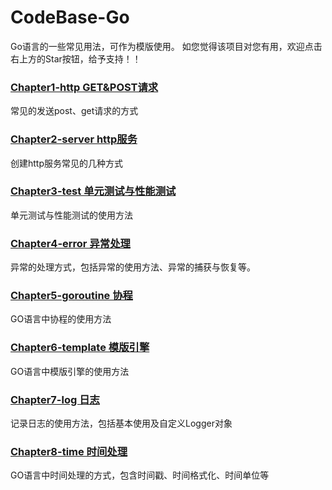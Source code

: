 # CodeBase-Go
Go语言的一些常见用法，可作为模版使用。
如您觉得该项目对您有用，欢迎点击右上方的Star按钮，给予支持！！

### [Chapter1-http GET&POST请求](https://github.com/yxxcoder/CodeBase-Go/tree/master/Chapter1-http)
常见的发送post、get请求的方式

### [Chapter2-server http服务](https://github.com/yxxcoder/CodeBase-Go/tree/master/Chapter2-server)
创建http服务常见的几种方式

### [Chapter3-test 单元测试与性能测试](https://github.com/yxxcoder/CodeBase-Go/tree/master/Chapter3-test)
单元测试与性能测试的使用方法

### [Chapter4-error 异常处理](https://github.com/yxxcoder/CodeBase-Go/tree/master/Chapter4-error)
异常的处理方式，包括异常的使用方法、异常的捕获与恢复等。

### [Chapter5-goroutine 协程](https://github.com/yxxcoder/CodeBase-Go/tree/master/Chapter5-goroutine)
GO语言中协程的使用方法

### [Chapter6-template 模版引擎](https://github.com/yxxcoder/CodeBase-Go/tree/master/Chapter6-template)
GO语言中模版引擎的使用方法

### [Chapter7-log 日志](https://github.com/yxxcoder/CodeBase-Go/tree/master/Chapter7-log)
记录日志的使用方法，包括基本使用及自定义Logger对象

### [Chapter8-time 时间处理](https://github.com/yxxcoder/CodeBase-Go/tree/master/Chapter8-time)
GO语言中时间处理的方式，包含时间戳、时间格式化、时间单位等